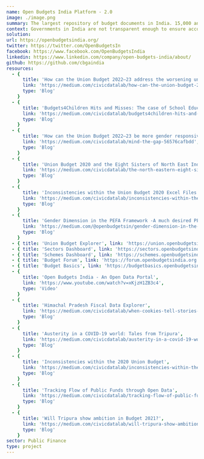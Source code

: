 ```yaml
---
name: Open Budgets India Platform - 2.0
image: ./image.png
summary: The largest repository of budget documents in India. 15,000 and counting.
context: Governments in India are not transparent enough to ensure accountability in the allocation & spending of public resources. The little data available in the open are mostly not in machine readable formats, thereby hindering timely analysis & vigorous public participation. The Open Budgets India platform, built in partnership with the Centre for Budget Governance and Accountability (CBGA), is the single largest repository of Indian budget documents across different tiers of governments with nearly 16,000 documents & growing. Hosted on CKAN, a popular open-source open data sofware, it's an epitome of spirited public service. Dashboards, visualisations, & machine readable data on the platform has helped hasten the pace of analysis, especially at the sub-national level. Resources created to demystify the budget processes have helped the public to understand & contribute to the wider discourse.
solution:
url: https://openbudgetsindia.org/
twitter: https://twitter.com/OpenBudgetsIn
facebook: https://www.facebook.com/OpenBudgetsIndia
linkedin: https://www.linkedin.com/company/open-budgets-india/about/
github: https://github.com/cbgaindia
resources:
  - {
      title: 'How can the Union Budget 2022–23 address the worsening unemployment scenario?',
      link: 'https://medium.com/civicdatalab/how-can-the-union-budget-2022-23-address-the-worsening-unemployment-scenario-de2ee98655f9',
      type: 'Blog'
    }
  - {
      title: 'Budgets4Children Hits and Misses: The case of School Education in Assam',
      link: 'https://medium.com/civicdatalab/budgets4children-hits-and-misses-the-case-of-school-education-in-assam-2541f3e752ba',
      type: 'Blog'
    }
  - {
      title: 'How can the Union Budget 2022–23 be more gender responsive?',
      link: 'https://medium.com/civicdatalab/mind-the-gap-56576cafbdd',
      type: 'Blog'
    }
  - {
      title: 'Union Budget 2020 and the Eight Sisters of North East India',
      link: 'https://medium.com/civicdatalab/the-north-eastern-eight-sisters-and-the-union-budget-2020-2a4c26ac3551',
      type: 'Blog'
    }
  - {
      title: 'Inconsistencies within the Union Budget 2020 Excel Files',
      link: 'https://medium.com/civicdatalab/inconsistencies-within-the-union-budget-2020-5961d74ec98e',
      type: 'Blog'
    }
  - {
      title: 'Gender Dimension in the PEFA Framework -A much desired PFM tool!',
      link: 'https://medium.com/@openbudgetsin/gender-dimension-in-the-pefa-framework-a-much-desired-pfm-tool-3ad3aaf0d54b',
      type: 'Blog'
    }
  - { title: 'Union Budget Explorer', link: 'https://union.openbudgetsindia.org', type: 'Dashboard' }
  - { title: 'Sectors Dashboard', link: 'https://sectors.openbudgetsindia.org', type: 'Dashboard' }
  - { title: 'Schemes Dashboard', link: 'https://schemes.openbudgetsindia.org', type: 'Dashboard' }
  - { title: 'Budget Forum', link: 'https://forum.openbudgetsindia.org', type: 'Forum' }
  - { title: 'Budget Basics', link: 'https://budgetbasics.openbudgetsindia.org/', type: 'Tutorial' }
  - {
      title: 'Open Budgets India - An Open Data Portal',
      link: 'https://www.youtube.com/watch?v=xKjzH1ZB3c4',
      type: 'Video'
    }
  - {
      title: 'Himachal Pradesh Fiscal Data Explorer',
      link: 'https://medium.com/civicdatalab/when-cookies-tell-stories-c1f284db1ff3',
      type: 'Blog'
    }
  - {
      title: 'Austerity in a COVID-19 world: Tales from Tripura',
      link: 'https://medium.com/civicdatalab/austerity-in-a-covid-19-world-tales-from-tripura-8d47e61083d4',
      type: 'Blog'
    }
  - {
      title: 'Inconsistencies within the 2020 Union Budget',
      link: 'https://medium.com/civicdatalab/inconsistencies-within-the-union-budget-2020-5961d74ec98e',
      type: 'Blog'
    }
  - {
      title: 'Tracking Flow of Public Funds through Open Data',
      link: 'https://medium.com/civicdatalab/tracking-flow-of-public-funds-through-open-data-1ace0e5b6163',
      type: 'Blog'
    }
  - {
      title: 'Will Tripura show ambition in Budget 2021?',
      link: 'https://medium.com/civicdatalab/will-tripura-show-ambition-in-budget-2021-e1ee8924d5eb',
      type: 'Blog'
    }
sector: Public Finance
type: project
---
```

